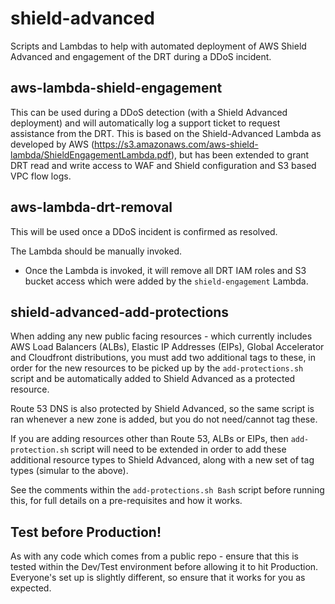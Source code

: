 # shield-advanced

Scripts and Lambdas to help with automated deployment of AWS Shield Advanced and engagement of the DRT during a DDoS incident.

## aws-lambda-shield-engagement

This can be used during a DDoS detection (with a Shield Advanced deployment) and will automatically log a support ticket to request assistance from the DRT. This is based on the Shield-Advanced Lambda as developed by AWS (https://s3.amazonaws.com/aws-shield-lambda/ShieldEngagementLambda.pdf), but has been extended to grant DRT read and write access to WAF and Shield configuration and S3 based VPC flow logs.

## aws-lambda-drt-removal

This will be used once a DDoS incident is confirmed as resolved.

The Lambda should be manually invoked.

- Once the Lambda is invoked, it will remove all DRT IAM roles and S3 bucket access
which were added by the `shield-engagement` Lambda.

## shield-advanced-add-protections

When adding any new public facing resources - which currently includes AWS Load Balancers (ALBs), Elastic IP Addresses (EIPs), Global Accelerator and 
Cloudfront distributions, you must add two additional tags to these, in order for the new resources to be 
picked up by the `add-protections.sh` script and be automatically added to Shield Advanced as a protected 
resource.

Route 53 DNS is also protected by Shield Advanced, so the same script is ran whenever a new zone is added, but
you do not need/cannot tag these.

If you are adding resources other than Route 53, ALBs or EIPs, then `add-protection.sh` script will need to 
be extended in order to add these additional resource types to Shield Advanced, along with a new set of tag
types (simular to the above).

See the comments within the `add-protections.sh Bash` script before running this, for full details on a pre-requisites and how it works.

## Test before Production!

As with any code which comes from a public repo - ensure that this is tested within the Dev/Test environment before allowing it to hit Production. Everyone's set up is slightly different, so ensure that it works for you as expected.
